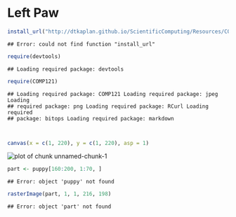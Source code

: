 
# Left Paw

```r
install_url("http://dtkaplan.github.io/ScientificComputing/Resources/COMP121_0.1.tar.gz")
```

```
## Error: could not find function "install_url"
```

```r
require(devtools)
```

```
## Loading required package: devtools
```

```r
require(COMP121)
```

```
## Loading required package: COMP121 Loading required package: jpeg Loading
## required package: png Loading required package: RCurl Loading required
## package: bitops Loading required package: markdown
```

```r


canvas(x = c(1, 220), y = c(1, 220), asp = 1)
```

![plot of chunk unnamed-chunk-1](figure/unnamed-chunk-1.png) 

```r
part <- puppy[160:200, 1:70, ]
```

```
## Error: object 'puppy' not found
```

```r
rasterImage(part, 1, 1, 216, 198)
```

```
## Error: object 'part' not found
```

